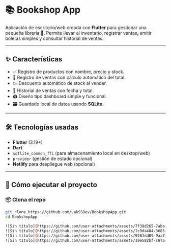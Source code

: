 # 📚 Bookshop App

Aplicación de escritorio/web creada con **Flutter** para gestionar una pequeña librería 📖. Permite llevar el inventario, registrar ventas, emitir boletas simples y consultar historial de ventas.

---

## ✨ Características

- ✅ Registro de productos con nombre, precio y stock.
- 🛒 Registro de ventas con cálculo automático del total.
- 📉 Descuento automático de stock al vender.
- 🧾 Historial de ventas con fecha y total.
- 🖨️ Diseño tipo dashboard simple y funcional.
- 🗃️ Guardado local de datos usando **SQLite**.

---

## 🛠️ Tecnologías usadas

- **Flutter** (3.19+)
- **Dart**
- `sqflite_common_ffi` (para almacenamiento local en desktop/web)
- `provider` (gestión de estado opcional)
- **Netlify** para despliegue web (opcional)

---

## 🚀 Cómo ejecutar el proyecto

### 📦 Clona el repo

```bash
git clone https://github.com/LakSSDev/BookshopApp.git
cd BookshopApp

![Sin título](https://github.com/user-attachments/assets/7f39d265-7aba-4864-b60f-2f82d7e99afd)
![Sin título](https://github.com/user-attachments/assets/1c9da484-3685-40e6-8dce-69fdeb560ac0)
![Sin título](https://github.com/user-attachments/assets/9261dd89-9aa7-4c75-b527-1e2a41f57d21)
![Sin título](https://github.com/user-attachments/assets/19e582bf-c67a-4d2f-8044-b8cc7eb2a5be)
